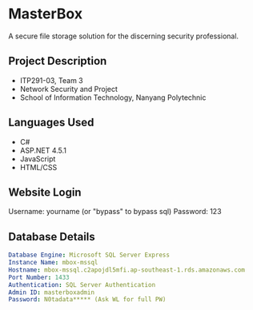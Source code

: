 # MasterBox
A secure file storage solution for the discerning security professional.

## Project Description
- ITP291-03, Team 3
- Network Security and Project
- School of Information Technology, Nanyang Polytechnic

## Languages Used
- C#
- ASP.NET 4.5.1
- JavaScript
- HTML/CSS

## Website Login
Username: yourname (or "bypass" to bypass sql)
Password: 123

## Database Details
```yml
Database Engine: Microsoft SQL Server Express
Instance Name: mbox-mssql
Hostname: mbox-mssql.c2apojdl5mfi.ap-southeast-1.rds.amazonaws.com
Port Number: 1433
Authentication: SQL Server Authentication
Admin ID: masterboxadmin
Password: N0tadata***** (Ask WL for full PW)
